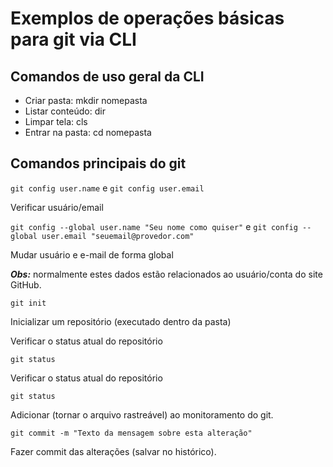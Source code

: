 # Exemplos de operações básicas para git via CLI

## Comandos de uso geral da CLI

- Criar pasta: mkdir nomepasta
- Listar conteúdo: dir
- Limpar tela: cls
- Entrar na pasta: cd nomepasta


## Comandos principais do git

`git config user.name` e `git config user.email`

Verificar usuário/email

`git config --global user.name "Seu nome como quiser"` e
`git config --global user.email "seuemail@provedor.com"`

Mudar usuário e e-mail de forma global

***Obs:*** normalmente estes dados estão relacionados ao usuário/conta do site GitHub.
 
`git init`

Inicializar um repositório  (executado dentro da pasta)

Verificar o status atual do repositório 

`git status`

Verificar o status atual do repositório

`git status`

Adicionar (tornar o arquivo rastreável) ao monitoramento do git.

`git commit -m "Texto da mensagem sobre esta alteração"`

Fazer commit das alterações (salvar no histórico).

